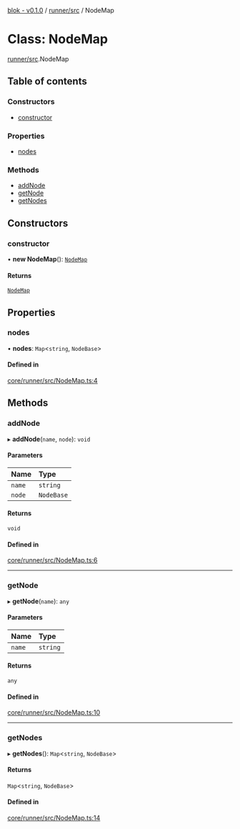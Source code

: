 [blok - v0.1.0](../README.md) / [runner/src](../modules/runner_src.md) / NodeMap

# Class: NodeMap

[runner/src](../modules/runner_src.md).NodeMap

## Table of contents

### Constructors

- [constructor](runner_src.NodeMap.md#constructor)

### Properties

- [nodes](runner_src.NodeMap.md#nodes)

### Methods

- [addNode](runner_src.NodeMap.md#addnode)
- [getNode](runner_src.NodeMap.md#getnode)
- [getNodes](runner_src.NodeMap.md#getnodes)

## Constructors

### constructor

• **new NodeMap**(): [`NodeMap`](runner_src.NodeMap.md)

#### Returns

[`NodeMap`](runner_src.NodeMap.md)

## Properties

### nodes

• **nodes**: `Map`\<`string`, `NodeBase`\>

#### Defined in

[core/runner/src/NodeMap.ts:4](https://github.com/deskree-inc/blok/blob/fd59582/core/runner/src/NodeMap.ts#L4)

## Methods

### addNode

▸ **addNode**(`name`, `node`): `void`

#### Parameters

| Name | Type |
| :------ | :------ |
| `name` | `string` |
| `node` | `NodeBase` |

#### Returns

`void`

#### Defined in

[core/runner/src/NodeMap.ts:6](https://github.com/deskree-inc/blok/blob/fd59582/core/runner/src/NodeMap.ts#L6)

___

### getNode

▸ **getNode**(`name`): `any`

#### Parameters

| Name | Type |
| :------ | :------ |
| `name` | `string` |

#### Returns

`any`

#### Defined in

[core/runner/src/NodeMap.ts:10](https://github.com/deskree-inc/blok/blob/fd59582/core/runner/src/NodeMap.ts#L10)

___

### getNodes

▸ **getNodes**(): `Map`\<`string`, `NodeBase`\>

#### Returns

`Map`\<`string`, `NodeBase`\>

#### Defined in

[core/runner/src/NodeMap.ts:14](https://github.com/deskree-inc/blok/blob/fd59582/core/runner/src/NodeMap.ts#L14)
